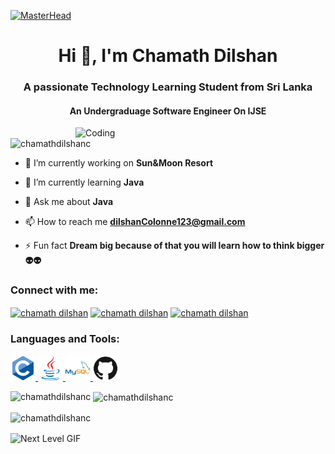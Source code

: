 [![MasterHead](https://firebasestorage.googleapis.com/v0/b/flexi-coding.appspot.com/o/dempgi7-520f8d5f-63d4-4453-8822-dbc149ae27f8.gif?alt=media&token=91c0c7b2-93c3-4029-b011-1a8703c5730d)](https://rishavchanda.io)
<h1 align="center">Hi 👋, I'm Chamath Dilshan</h1>
<h3 align="center">A passionate Technology Learning Student from Sri Lanka</h3>
<h4 align="center">An Undergraduage Software Engineer On IJSE</h4>
<img align="right" alt="Coding" width="400" src="https://cdn.dribbble.com/users/1162077/screenshots/3848914/programmer.gif">

<p align="left"> <img src="https://komarev.com/ghpvc/?username=chamathdilshanc&label=Profile%20views&color=0e75b6&style=flat" alt="chamathdilshanc" /> </p>


- 🔭 I’m currently working on **Sun&Moon Resort**

- 🌱 I’m currently learning **Java**

- 💬 Ask me about **Java**

- 📫 How to reach me **dilshanColonne123@gmail.com**

- ⚡ Fun fact **Dream big because of that you will learn how to think bigger 👽👽**

<h3 align="left">Connect with me:</h3>
<p align="left">
<a href="https://www.linkedin.com/in/chamath-dilshan-6aa8022ab/" target="blank"><img align="center" src="https://raw.githubusercontent.com/rahuldkjain/github-profile-readme-generator/master/src/images/icons/Social/linked-in-alt.svg" alt="chamath dilshan" height="30" width="40" /></a>
<a href="https://www.facebook.com/chamath.colonne.9/" target="blank"><img align="center" src="https://raw.githubusercontent.com/rahuldkjain/github-profile-readme-generator/master/src/images/icons/Social/facebook.svg" alt="chamath dilshan" height="30" width="40" /></a>
<a href="https://instagram.com/chamath_dilshan_c/" target="blank"><img align="center" src="https://raw.githubusercontent.com/rahuldkjain/github-profile-readme-generator/master/src/images/icons/Social/instagram.svg" alt="chamath dilshan" height="30" width="40" /></a>
</p>

<h3 align="left">Languages and Tools:</h3>
<p align="left"> 
    <a href="https://www.cprogramming.com/" target="_blank" rel="noreferrer"> <img src="https://raw.githubusercontent.com/devicons/devicon/master/icons/c/c-original.svg" alt="c" width="40" height="40"/> </a> 
    <a href="https://www.java.com" target="_blank" rel="noreferrer"> <img src="https://raw.githubusercontent.com/devicons/devicon/master/icons/java/java-original.svg" alt="java" width="40" height="40"/> </a> 
    <a href="https://www.mysql.com/" target="_blank" rel="noreferrer"> <img src="https://raw.githubusercontent.com/devicons/devicon/master/icons/mysql/mysql-original-wordmark.svg" alt="mysql" width="40" height="40"/> </a> 
    <a href="https://github.com/" target="_blank" rel="noreferrer"> <img src="https://raw.githubusercontent.com/devicons/devicon/master/icons/github/github-original.svg" alt="github" width="40" height="40"/> </a>
</p>

<p><img align="left" src="https://github-readme-stats.vercel.app/api/top-langs?username=chamathdilshanc&show_icons=true&locale=en&layout=compact" alt="chamathdilshanc" /></p>

<p>&nbsp;<img align="center" src="https://github-readme-stats.vercel.app/api?username=chamathdilshanc&show_icons=true&locale=en" alt="chamathdilshanc" /></p>

<p><img align="center" src="https://github-readme-streak-stats.herokuapp.com/?user=chamathdilshanc&&theme=tokyonight" alt="chamathdilshanc" /></p>

<img align="center" src="https://media.giphy.com/media/QbumCX9HFFDQA/giphy.gif" alt="Next Level GIF" width="250" />

